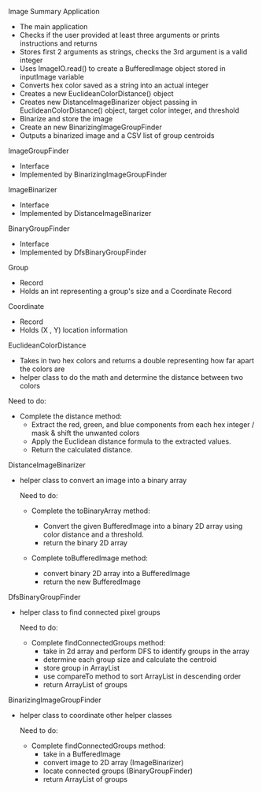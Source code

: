 Image Summary Application
  * The main application
  * Checks if the user provided at least three arguments or prints instructions and returns
  * Stores first 2 arguments as strings, checks the 3rd argument is a valid integer
  * Uses ImageIO.read() to create a BufferedImage object stored in inputImage variable 
  * Converts hex color saved as a string into an actual integer
  * Creates a new EuclideanColorDistance() object
  * Creates new DistanceImageBinarizer object passing in EuclideanColorDistance() object, target color integer, and threshold
  * Binarize and store the image
  * Create an new BinarizingImageGroupFinder
  * Outputs a binarized image and a CSV list of group centroids


ImageGroupFinder
  * Interface
  * Implemented by BinarizingImageGroupFinder


ImageBinarizer
  * Interface
  * Implemented by DistanceImageBinarizer
 

BinaryGroupFinder
  * Interface
  * Implemented by DfsBinaryGroupFinder


Group
  * Record
  * Holds an int representing a group's size and a Coordinate Record


Coordinate
  * Record
  * Holds (X , Y) location information


EuclideanColorDistance
  * Takes in two hex colors and returns a double representing how far apart the colors are
  * helper class to do the math and determine the distance between two colors

  Need to do:
  * Complete the distance method:
    * Extract the red, green, and blue components from each hex integer / mask & shift the unwanted colors
    * Apply the Euclidean distance formula to the extracted values.
    * Return the calculated distance.


DistanceImageBinarizer
* helper class to convert an image into a binary array

  Need to do:
  * Complete the toBinaryArray method:
    * Convert the given BufferedImage into a binary 2D array using color distance and a threshold.
    * return the binary 2D array

  * Complete toBufferedImage method:
    * convert binary 2D array into a BufferedImage
    * return the new BufferedImage


DfsBinaryGroupFinder
* helper class to find connected pixel groups

  Need to do:
  * Complete findConnectedGroups method:
    * take in 2d array and perform DFS to identify groups in the array
    * determine each group size and calculate the centroid
    * store group in ArrayList
    * use compareTo method to sort ArrayList in descending order
    * return ArrayList of groups


BinarizingImageGroupFinder
* helper class to coordinate other helper classes 

  Need to do:
  * Complete findConnectedGroups method:
    * take in a BufferedImage
    * convert image to 2D array (ImageBinarizer)
    * locate connected groups (BinaryGroupFinder)
    * return ArrayList of groups